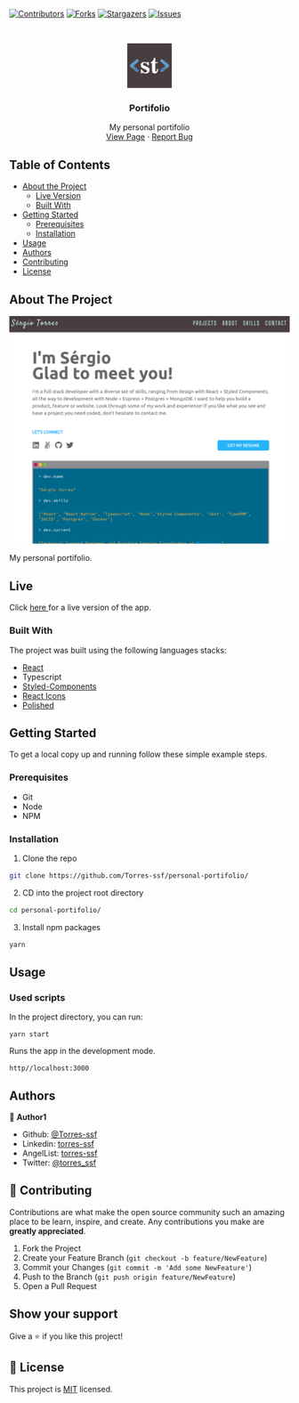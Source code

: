[![Contributors][contributors-shield]][contributors-url]
[![Forks][forks-shield]][forks-url]
[![Stargazers][stars-shield]][stars-url]
[![Issues][issues-shield]][issues-url]

<!-- PROJECT LOGO -->
<br />
<p align="center">
    <img src="src/assets/logo_name.png" alt="Logo" width="80" height="80">

  <h3 align="center">Portifolio</h3>

  <p align="center">
    My personal portifolio
    <br />
    <a href="https://www.torres-ssf.com/">View Page</a>
    ·
    <a href="https://github.com/Torres-ssf/personal-portifolio/issues">Report Bug</a>
  </p>
</p>

<!-- TABLE OF CONTENTS -->

## Table of Contents

- [About the Project](#about-the-project)
  - [Live Version](#live)
  - [Built With](#built-with)
- [Getting Started](#getting-started)
  - [Prerequisites](#prerequisites)
  - [Installation](#installation)
- [Usage](#usage)
- [Authors](#authors)
- [Contributing](#contributing)
- [License](#license)

<!-- ABOUT THE PROJECT -->

## About The Project

![](./src/assets/screenshots/home.png)

My personal portifolio.

## Live

Click [ here ](https://www.torres-ssf.com/) for a live version of the app.


### Built With

The project was built using the following languages stacks:

- [React](https://github.com/facebook/react)
- Typescript
- [Styled-Components](https://styled-components.com/)
- [React Icons](https://react-icons.github.io/react-icons/)
- [Polished](https://github.com/styled-components/polished)

<!-- GETTING STARTED -->

## Getting Started

To get a local copy up and running follow these simple example steps.

### Prerequisites

- Git
- Node
- NPM

### Installation

1. Clone the repo

```sh
git clone https://github.com/Torres-ssf/personal-portifolio/
```

2. CD into the project root directory

```sh
cd personal-portifolio/
```

3. Install npm packages

```sh
yarn
```

## Usage

### Used scripts

In the project directory, you can run:

```JS
yarn start
```
Runs the app in the development mode.<br />

```JS
http//localhost:3000
```

## Authors

👤 **Author1**

- Github: [@Torres-ssf](https://github.com/Torres-ssf)
- Linkedin: [torres-ssf](https://www.linkedin.com/in/torres-ssf/)
- AngelList: [torres-ssf](https://angel.co/u/torres-ssf/)
- Twitter: [@torres_ssf](https://twitter.com/torres_ssf)

## 🤝 Contributing

Contributions are what make the open source community such an amazing place to be learn, inspire, and create. Any contributions you make are **greatly appreciated**.

1. Fork the Project
2. Create your Feature Branch (`git checkout -b feature/NewFeature`)
3. Commit your Changes (`git commit -m 'Add some NewFeature'`)
4. Push to the Branch (`git push origin feature/NewFeature`)
5. Open a Pull Request

## Show your support

Give a ⭐️ if you like this project!

## 📝 License

This project is [MIT](lic.url) licensed.

[contributors-shield]: https://img.shields.io/github/contributors/Torres-ssf/personal-portifolio.svg?style=flat-square
[contributors-url]: https://github.com/Torres-ssf/personal-portifolio/graphs/contributors
[forks-shield]: https://img.shields.io/github/forks/Torres-ssf/personal-portifolio.svg?style=flat-square
[forks-url]: https://github.com/Torres-ssf/personal-portifolio/network/members
[stars-shield]: https://img.shields.io/github/stars/Torres-ssf/personal-portifolio.svg?style=flat-square
[stars-url]: https://github.com/Torres-ssf/personal-portifolio/stargazers
[issues-shield]: https://img.shields.io/github/issues/Torres-ssf/personal-portifolio.svg?style=flat-square
[issues-url]: https://github.com/Torres-ssf/personal-portifolio/issues
